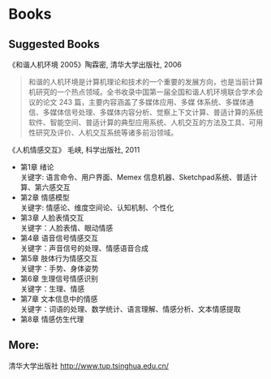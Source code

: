 # Books
## Suggested Books
《和谐人机环境 2005》陶霖密, 清华大学出版社, 2006
> 和谐的人机环境是计算机理论和技术的一个重要的发展方向，也是当前计算机研究的一个热点领域。全书收录中国第一届全国和谐人机环境联合学术会议的论文 243 篇，主要内容涵盖了多媒体应用、多媒  体系统、多媒体通信、多媒体信号处理、多媒体内容分析、觉察上下文计算、普适计算的系统软件、智能空间、普适计算的典型应用系统、人机交互的方法及工具、可用性研究及评价、人机交互系统等诸多前沿领域。

《人机情感交互》 毛峡, 科学出版社, 2011

* 第1章 绪论  
关键字: 语言命令、用户界面、Memex 信息机器、Sketchpad系统、普适计算、第六感交互
* 第2章 情感模型   
关键字: 情感论、维度空间论、认知机制、个性化
* 第3章 人脸表情交互   
关键字：人脸表情、眼动情感
* 第4章 语音信号情感交互  
关键字：声音信号的处理、情感语音合成
* 第5章 肢体行为情感交互   
关键字：手势、身体姿势
* 第6章 生理信号情感识别   
关键字：生理、情感
* 第7章 文本信息中的情感   
关键字：词语的处理、数学统计、语言理解、情感分析、文本情感提取
* 第8章 情感仿生代理  


## More:
清华大学出版社 http://www.tup.tsinghua.edu.cn/
